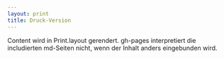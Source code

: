 ```yaml
---
layout: print
title: Druck-Version
---
```

Content wird in Print.layout gerendert. gh-pages interpretiert die includierten md-Seiten nicht, wenn der Inhalt anders eingebunden wird.
